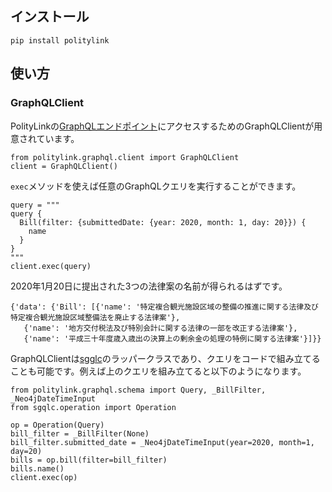 ## インストール
```
pip install politylink
```

## 使い方

### GraphQLClient

PolityLinkの[GraphQLエンドポイント](https://graphql.politylink.jp/)にアクセスするためのGraphQLClientが用意されています。
```
from politylink.graphql.client import GraphQLClient
client = GraphQLClient()
```

`exec`メソッドを使えば任意のGraphQLクエリを実行することができます。
```
query = """
query {
  Bill(filter: {submittedDate: {year: 2020, month: 1, day: 20}}) {
    name
  }
}
"""
client.exec(query)
```
2020年1月20日に提出された3つの法律案の名前が得られるはずです。
```
{'data': {'Bill': [{'name': '特定複合観光施設区域の整備の推進に関する法律及び特定複合観光施設区域整備法を廃止する法律案'},
   {'name': '地方交付税法及び特別会計に関する法律の一部を改正する法律案'},
   {'name': '平成三十年度歳入歳出の決算上の剰余金の処理の特例に関する法律案'}]}}
```

GraphQLClientは[sgglc](https://github.com/profusion/sgqlc)のラッパークラスであり、クエリをコードで組み立てることも可能です。例えば上のクエリを組み立てると以下のようになります。
```
from politylink.graphql.schema import Query, _BillFilter, _Neo4jDateTimeInput
from sgqlc.operation import Operation

op = Operation(Query)
bill_filter = _BillFilter(None)
bill_filter.submitted_date = _Neo4jDateTimeInput(year=2020, month=1, day=20)
bills = op.bill(filter=bill_filter)
bills.name()
client.exec(op)
```
